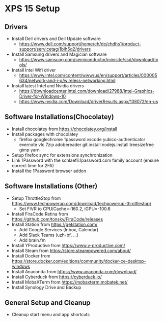 # XPS 15 Setup

## Drivers
- Install Dell drivers and Dell Update software
  - https://www.dell.com/support/home/ch/de/chdhs1/product-support/servicetag/1blh5q2/drivers
- Install Samsung drivers and Magician software
  - https://www.samsung.com/semiconductor/minisite/ssd/download/tools/
- Install Intel Wifi driver
  - https://www.intel.com/content/www/us/en/support/articles/000005634/network-and-i-o/wireless-networking.html
- Install latest Intel and Nvidia drivers
  - https://downloadcenter.intel.com/download/27988/Intel-Graphics-Driver-for-Windows-10
  - https://www.nvidia.com/Download/driverResults.aspx/138072/en-us

## Software Installations(Chocolatey)
- Install chocolatey from https://chocolatey.org/install
- Install packages with chocolatey
  - firefox googlechrome 1password vscode yubico-authenticator evernote vlc 7zip adobereader git.install nodejs.install treesizefree gimp  yarn 
- Setup firefox sync for extensions synchronization
- Link 1Password with the schlaefli.1password.com family account (ensure correct time for 2FA)
- Install the 1Password browser addon
  
## Software Installations (Other)
- Setup ThrottleStop from https://www.techpowerup.com/download/techpowerup-throttlestop/
  - Set FIVR to CPU/Cache=-160.2, iGPU=-100.6
- Install FiraCode Retina from https://github.com/tonsky/FiraCode/releases
- Install Station from https://getstation.com/
  - Add Google Services (Inbox, Calendar)
  - Add Slack Teams (uzh-bf, ...)
  - Add brain.fm
- Install YProductive from https://www.y-productive.com/
- Install Steam from https://store.steampowered.com/about/
- Install Docker from https://store.docker.com/editions/community/docker-ce-desktop-windows
- Install Anaconda from https://www.anaconda.com/download/
- Install Cyberduck from https://cyberduck.io/
- Install MobaXTerm from https://mobaxterm.mobatek.net/
- Install Synology Drive and Backup

## General Setup and Cleanup
- Cleanup start menu and app shortcuts
